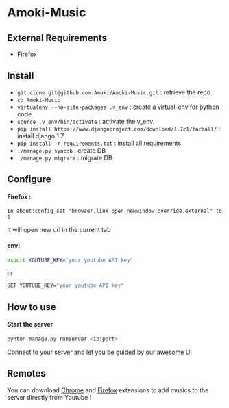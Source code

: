 Amoki-Music
===========

External Requirements
---------------------
* Firefox

Install
---------
* `git clone git@github.com:Amoki/Amoki-Music.git` : retrieve the repo
* `cd Amoki-Music`
* `virtualenv --no-site-packages .v_env` : create a virtual-env for python code
* `source .v_env/bin/activate` : activate the v_env.
* `pip install https://www.djangoproject.com/download/1.7c1/tarball/` : install django 1.7
* `pip install -r requirements.txt` : install all requirements
* `./manage.py syncdb` : create DB
* `./manage.py migrate` : migrate DB


Configure
---------
#### Firefox :
```
In about:config set "browser.link.open_newwindow.override.external" to 1
```
It will open new url in the current tab

#### env:
```bash
export YOUTUBE_KEY="your youtube API key"
```
or
```bash
SET YOUTUBE_KEY="your youtube API key"
```

How to use
----------
#### Start the server 
```bash
pyhton manage.py runserver <ip:port>
```
Connect to your server and let you be guided by our awesome UI


Remotes
-------
You can download [Chrome](https://chrome.google.com/webstore/detail/amoki-music/ieinfogigllinbiihpecpopcmkdopadm) and [Firefox](https://addons.mozilla.org/fr/firefox/addon/amoki-music/) extensions to add musics to the server directly from Youtube !
